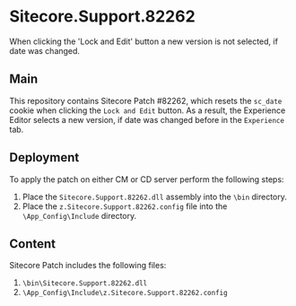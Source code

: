 # Sitecore.Support.82262
When clicking the 'Lock and Edit' button a new version is not selected, if date was changed.

## Main

This repository contains Sitecore Patch #82262, which resets the `sc_date` cookie when clicking the `Lock and Edit` button. As a result, the Experience Editor selects a new version, if date was changed before in the `Experience` tab.

## Deployment

To apply the patch on either CM or CD server perform the following steps:

1. Place the `Sitecore.Support.82262.dll` assembly into the `\bin` directory.
2. Place the `z.Sitecore.Support.82262.config` file into the `\App_Config\Include` directory.

## Content 

Sitecore Patch includes the following files:

1. `\bin\Sitecore.Support.82262.dll`
2. `\App_Config\Include\z.Sitecore.Support.82262.config`